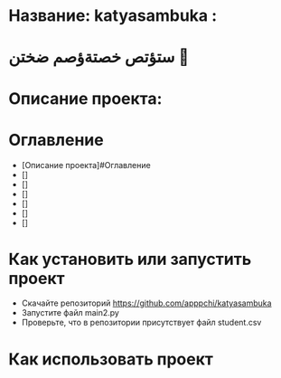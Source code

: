 # Название: katyasambuka :
# ستؤتص خصتةؤصم ضختن 🍌
# Описание проекта:
# Оглавление
- [Описание проекта]#Оглавление
- []
- []
- []
- []
- []
- []
# Как установить или запустить проект
- Скачайте репозиторий https://github.com/apppchi/katyasambuka
- Запустите файл main2.py
- Проверьте, что в репозитории присутствует файл student.csv
# Как использовать проект
